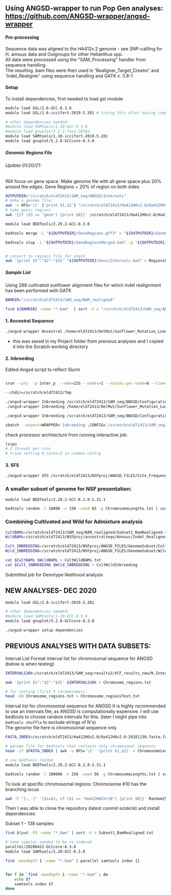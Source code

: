 ## Using ANGSD-wrapper to run Pop Gen analyses: https://github.com/ANGSD-wrapper/angsd-wrapper  

#### Pre-processing

Sequence data was aligned to the HA412v.2 genome - see SNP-callling for H. annuus data and Outgroups for other Helianthus spp.  
All data were processed using the "SAM_Processing" handler from sequence handling.  
The resulting .bam files were then used in 'Realigner_Target_Creator' and 'Indel_Realigner' using sequence handling and GATK v. 3.8-1

#### Setup

To install dependencies, first needed to load gsl module
```bash
module load GSL/2.6-GCC-8.3.0
module load GSL/2.6-iccifort-2019.5.281 # trying this after having complition issues

# other dependencies needed:
#module load SAMtools/1.10-GCC-8.3.0
#module load gnuplot/5.2.2-foss-2018a
module load SAMtools/1.10-iccifort-2019.5.281
module load gnuplot/5.2.8-GCCcore-8.3.0
```


##### Genomic Regions File
###### Update 01/20/21:
Will focus on gene space. Make genome file with all gene space plus 20% around the edges. 
Gene Regions + 20% of region on both sides

```bash
OUTPUTDIR="/scratch/eld72413/SAM_seq/ANGSD/Intervals"
# make a genome file:
awk -v OFS='\t' {'print $1,$2'} "/scratch/eld72413/Ha412HOv2.0/Ha412HOv2.0-20181130.fasta.fai" > "${OUTPUTDIR}/GenomeFile.txt"
# take genic regions
awk '{if ($3 == "gene") {print $0}}' /scratch/eld72413/Ha412HOv2.0/Ha412HOv2.0-20181130.gff3 > "${OUTPUTDIR}/GeneRegions.gff3"

module load BEDTools/2.29.2-GCC-8.3.0

bedtools merge -i "${OUTPUTDIR}/GeneRegions.gff3" > "${OUTPUTDIR}/GeneRegionsMerged.bed" 

bedtools slop -i "${OUTPUTDIR}/GeneRegionsMerged.bed" -g "${OUTPUTDIR}/GenomeFile.txt" -b 0.2 -pct > "${OUTPUTDIR}/GenicIntervals.bed"


# convert to regions file for angsd
awk '{print $1":"$2"-"$3}' "${OUTPUTDIR}/GenicIntervals.bed" > RegionsFile_genes.txt
```

##### Sample List
Using 288 cultivated sunflower alignment files for which indel realignment has been performed with GATK
```bash
BAMDIR="/scratch/eld72413/SAM_seq/BAM_realigned"

find ${BAMDIR} -name "*.bam"  | sort -V > "/scratch/eld72413/SAM_seq/ANGSD/SampleList.txt"

```

#### 1. Ancestral Sequence

```bash
./angsd-wrapper Ancestral /home/eld72413/DelMut/Sunflower_Mutation_Load/ANGSD/ConfigFiles/Ancestral_Sequence_Config 
```
* this was saved in my Project folder from previous analyses and I copied it into the Scratch working directory


#### 2. Inbreeding
Edited Angsd script to reflect Slurm
```bash

srun --pty  -p inter_p  --mem=22G --nodes=1 --ntasks-per-node=8 --time=6:00:00 --job-name=qlogin /bin/bash -l

--chdir=/scratch/eld72413/Tmp

./angsd-wrapper Inbreeding /scratch/eld72413/SAM_seq/ANGSD/Configuration_Files/Inbreeding_Coefficients_Config
./angsd-wrapper Inbreeding /home/eld72413/DelMut/Sunflower_Mutation_Load/ANGSD/ConfigFiles/...

./angsd-wrapper Inbreeding /scratch/eld72413/SAM_seq/ANGSD/Configuration_Files/Inbreeding_Coefficients_Config

sbatch --export=WRAPPER='Inbreeding',CONFIG='/scratch/eld72413/SAM_seq/ANGSD/Configuration_Files/Inbreeding_Coefficients_Config' ANGSD_Job.sh
```
check processor architecture from running interactive job:
```bash
lscpu
# 2 threads per core
# tried setting N_Cores=2 in common config
```
#### 3. SFS
```bash
./angsd-wrapper SFS /scratch/eld72413/NSFproj/ANGSD_FILES/Site_Frequency_Spectrum_Config
```

### A smaller subset of genome for NSF presentation:
```bash
module load BEDTools/2.29.2-GCC-8.2.0-2.31.1

bedtools random -l 10000 -n 150 -seed 65 -g ChromosomeLengths.txt | sort -V | awk '{print $1":"$2"-"$3}' > GenomeSubset/Random150x10k_regions.txt
```

### Combining Cultivated and Wild for Admixture analysis
```bash
CultBAMs=/scratch/eld72413/SAM_seq/BAM_realigned/Subset1_BamRealigned.txt
WildBAMs=/scratch/eld72413/NSFproj/ancestralseqs/Annuus/Indel_Realigner/Wild_RealignedBams.txt

Cult_INBREEDING=/scratch/eld72413/NSFproj/ANGSD_FILES/GenomeSubset/Cultivated_GenomeSubset/Inbreeding_Coefficients/Cultivated_GenomeSubset.indF
Wild_INBREEDING=/scratch/eld72413/NSFproj/ANGSD_FILES/GenomeSubset/Wild_GenomeSubset/Wild_GenomeSubset/Inbreeding_Coefficients/Wild_GenomeSubset.indF

cat $CultBAMs $WildBAMs > CultWildBAMs.txt
cat $Cult_INBREEDING $Wild_INBREEDING > CultWildInbreeding
```

Submitted job for Genotype likelihood analysis


## NEW ANALYSES- DEC 2020
```bash
module load GSL/2.6-iccifort-2019.5.281

# other dependencies needed:
#module load SAMtools/1.10-GCC-8.3.0
module load gnuplot/5.2.8-GCCcore-8.3.0

./angsd-wrapper setup dependencies
```


## PREVIOUS ANALYSES WITH DATA SUBSETS:

Interval List
Format interval list for chromosomal sequence for ANGSD
(below is when testing)
```bash
INTERVALS20k=/scratch/eld72413/SAM_seq/results2/VCF_results_new/N_Intervals/INTERVALS_20k_atNs.bed

awk '{print $1":"$2"-"$3}' $INTERVALS20k > Chromsome_regions.txt

# for testing (first 5 chromosomes):
head -49 Chromsome_regions.txt > Chromosome_regionsTest.txt

```

Interval list for chromosomal sequence for ANGSD
It is highly recommended to use an intervals file, as ANGSD is computationally expensive. I will use bedtools to choose random intervals for this. (later I might pipe into `bedtools shuffle` to exclude strings of N's)  
The genome file here is chromosomal sequence only
```bash
FASTA_INDEX=/scratch/eld72413/Ha412HOv2.0/Ha412HOv2.0-20181130.fasta.fai

# genome file for bedtools that contains only chromosomal sequence
head -17 $FASTA_INDEX | awk -v OFS='\t' '{print $1,$2}' > ChromosomeLengths.txt

# use bedtools random
module load BEDTools/2.29.2-GCC-8.2.0-2.31.1

bedtools random -l 100000 -n 250 -seed 56 -g ChromosomeLengths.txt | sort -V | awk '{print $1":"$2"-"$3}' > Random250x100k_regions.txt
```

To look at specific chromosomal regions:
Chromosome #10 has the branching locus
```bash
awk -F "[:,-]" '{$1=$1; if ($1 == "Ha412HOChr10") {print $0}}' Random250x100k_regions.txt | awk '{print $1":"$2"-"$3}' > Chrom10/Random250x100k_Chrom10.txt

```

Then I was able to clone the repository (latest commit `6d10630`) and install dependencies

Subset 1 - 138 samples
```bash
find $(pwd -P) -name "*.bam" | sort -V > Subset1_BamRealigned.txt

# some samples needed to be re-indexed
parallel/20200422-GCCcore-8.3.0
module load SAMtools/1.10-GCC-8.3.0

find -maxdepth 1 -name "*.bam" | parallel samtools index {}


for f in `find -maxdepth 1 -name "*.bam"`; do
	echo $f
	samtools index $f
done

```
